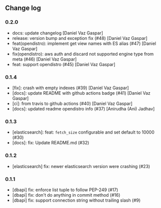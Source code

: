 ## Change log

### 0.2.0

- docs: update changelog [Daniel Vaz Gaspar]
- release: version bump and exception fix (#48)  [Daniel Vaz Gaspar]
- feat(opendistro): implement get view names with ES alias (#47)  [Daniel Vaz Gaspar]
- fix(opendistro): aws auth and discard not supported engine type from meta (#46)  [Daniel Vaz Gaspar]
- feat: support opendistro (#45) [Daniel Vaz Gaspar]

### 0.1.4

- [fix]: crash with empty indexes (#39) [Daniel Vaz Gaspar]
- [docs]: update README with github actions badge (#41) [Daniel Vaz Gaspar]
- [ci]: from travis to github actions (#40) [Daniel Vaz Gaspar]
- [docs]: updated readme opendistro info (#37) [Anirudha (Ani) Jadhav]

### 0.1.3

- [elasticsearch]: feat: `fetch_size` configurable and set default to 10000 (#30) 
- [docs]: fix: Update README.md (#32)

### 0.1.2

- [elasticsearch] fix: newer elasticsearch version were crashing (#23)

### 0.1.1

- [dbapi] fix: enforce list tuple to follow PEP-249 (#17)
- [dbapi] fix: don't do anything in commit method (#16)
- [dbapi] fix: support connection string without trailing slash (#9)
